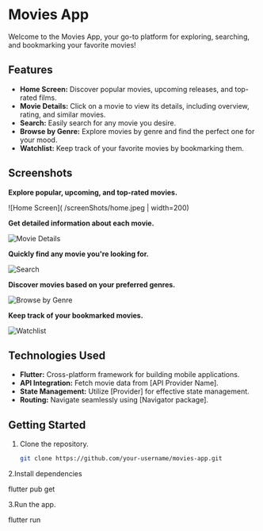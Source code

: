 # Movies App

Welcome to the Movies App, your go-to platform for exploring, searching, and bookmarking your favorite movies!

## Features

- **Home Screen:** Discover popular movies, upcoming releases, and top-rated films.
- **Movie Details:** Click on a movie to view its details, including overview, rating, and similar movies.
- **Search:** Easily search for any movie you desire.
- **Browse by Genre:** Explore movies by genre and find the perfect one for your mood.
- **Watchlist:** Keep track of your favorite movies by bookmarking them.

## Screenshots

**Explore popular, upcoming, and top-rated movies.**

![Home Screen]( /screenShots/home.jpeg | width=200)

**Get detailed information about each movie.**

![Movie Details](/screenShots/movie.jpeg )

**Quickly find any movie you're looking for.**

![Search](/screenShots/searchFilled.jpeg )

**Discover movies based on your preferred genres.**

![Browse by Genre](/screenShots/browse.jpeg)

**Keep track of your bookmarked movies.**

![Watchlist](/screenShots/watchList.jpeg)


## Technologies Used

- **Flutter:** Cross-platform framework for building mobile applications.
- **API Integration:** Fetch movie data from [API Provider Name].
- **State Management:** Utilize [Provider] for effective state management.
- **Routing:** Navigate seamlessly using [Navigator package].

## Getting Started

1. Clone the repository.
   ```bash
   git clone https://github.com/your-username/movies-app.git

2.Install dependencies

flutter pub get

3.Run the app.

flutter run

